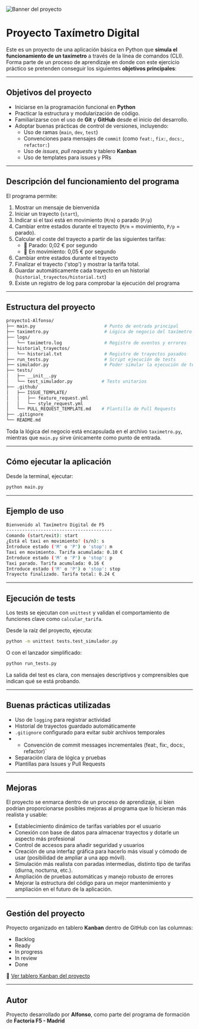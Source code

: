 ![Banner del proyecto](assets/banner.png)

#  Proyecto Taxímetro Digital

Este es un proyecto de una aplicación básica en Python que **simula el funcionamiento de un taxímetro** a través de la línea de comandos (CLI).  
Forma parte de un proceso de aprendizaje en donde con este ejercicio práctico se pretenden conseguir los siguientes **objetivos principales**:

---

##  Objetivos del proyecto

- Iniciarse en la programación funcional en **Python**
- Practicar la estructura y modularización de código.
- Familiarizarse con el uso de **Git** y **GitHub** desde el inicio del desarrollo.
- Adoptar buenas prácticas de control de versiones, incluyendo:
  - Uso de ramas (`main`, `dev`, `test`)
  - Convenciones para mensajes de `commit` (como `feat:`, `fix:`, `docs:`, `refactor:`)
  - Uso de *issues*, *pull requests* y tablero **Kanban**
  - Uso de templates para issues y PRs

---

##  Descripción del funcionamiento del programa

El programa permite:

1. Mostrar un mensaje de bienvenida
2. Iniciar un trayecto (`start`),
3. Indicar si el taxi está en movimiento (`M/m`) o parado (`P/p`)
4. Cambiar entre estados durante el trayecto (`M/m` = movimiento, `P/p` = parado).
5. Calcular el coste del trayecto a partir de las siguientes tarifas:
   - 📍 Parado: 0,02 € por segundo
   - 🚗 En movimiento: 0,05 € por segundo
4. Cambiar entre estados durante el trayecto 
5. Finalizar el trayecto ('stop') y mostrar la tarifa total.
6. Guardar automáticamente cada trayecto en un historial (`historial_trayectos/historial.txt`)
7. Existe un registro de log para comprobar la ejecución del programa


---

##  Estructura del proyecto

```bash
proyecto1-Alfonso/
├── main.py                          # Punto de entrada principal
├── taximetro.py                     # Lógica de negocio del taxímetro
├── logs/
│   └── taximetro.log                # Registro de eventos y errores
├── historial_trayectos/
│   └── historial.txt                # Registro de trayectos pasados
├── run_tests.py                     # Script ejecución de tests
├── simulador.py                     # Poder simular la ejecución de test
├── tests/
│   ├── __init__.py
│   └── test_simulador.py           # Tests unitarios
├── .github/
│   ├── ISSUE_TEMPLATE/
│   │   ├── feature_request.yml
│   │   └── style_request.yml
│   └── PULL_REQUEST_TEMPLATE.md    # Plantilla de Pull Requests
├── .gitignore
└── README.md
```

Toda la lógica del negocio está encapsulada en el archivo `taximetro.py`, mientras que `main.py` sirve únicamente como punto de entrada.


---

##  Cómo ejecutar la aplicación

Desde la terminal, ejecutar:

```bash
python main.py
```

---

##  Ejemplo de uso

```bash
Bienvenido al Taxímetro Digital de F5
----------------------------------------
Comando (start/exit): start
¿Está el taxi en movimiento? (s/n): s
Introduce estado ('M' o 'P') o 'stop': m
Taxi en movimiento. Tarifa acumulada: 0.10 €
Introduce estado ('M' o 'P') o 'stop': p
Taxi parado. Tarifa acumulada: 0.16 €
Introduce estado ('M' o 'P') o 'stop': stop
Trayecto finalizado. Tarifa total: 0.24 €
```

---

##  Ejecución de tests

Los tests se ejecutan con `unittest` y validan el comportamiento de funciones clave como `calcular_tarifa`.

Desde la raíz del proyecto, ejecuta:

```bash
python -m unittest tests.test_simulador.py
```

O con el lanzador simplificado:

```bash
python run_tests.py
```

La salida del test es clara, con mensajes descriptivos y comprensibles que indican qué se está probando.

---

##  Buenas prácticas utilizadas

-  Uso de `logging` para registrar actividad
-  Historial de trayectos guardado automáticamente
-  `.gitignore` configurado para evitar subir archivos temporales
-  - Convención de commit messages incrementales (feat:, fix:, docs:, refactor)`
-  Separación clara de lógica y pruebas
-  Plantillas para Issues y Pull Requests


---


##  Mejoras

El proyecto se enmarca dentro de un proceso de aprendizaje, si bien podrían proporcionarse posibles mejoras al programa que lo hicieran más realista y usable:

- Establecimiento dinámico de tarifas variables por el usuario
- Conexión con base de datos para almacenar trayectos y dotarle un aspecto más profesional
- Control de accesos para añadir seguridad y usuarios
- Creación de una interfaz gráfica para hacerlo más visual y cómodo de usar (posibilidad de ampliar a una app móvil).
- Simulación más realista con paradas intermedias, distinto tipo de tarifas (diurna, nocturna, etc.).
- Ampliación de pruebas automáticas y manejo robusto de errores
- Mejorar la estructura del código para un mejor mantenimiento y ampliación en el futuro de la aplicación.


---

##  Gestión del proyecto

Proyecto organizado en tablero **Kanban** dentro de GitHub con las columnas:

- Backlog
- Ready
- In progress
- In review
- Done

🔗 [Ver tablero Kanban del proyecto](https://github.com/orgs/Factoria-F5-madrid/projects/13/views/1)


---

##  Autor

Proyecto desarrollado por **Alfonso**, como parte del programa de formación de **Factoria F5 - Madrid**
